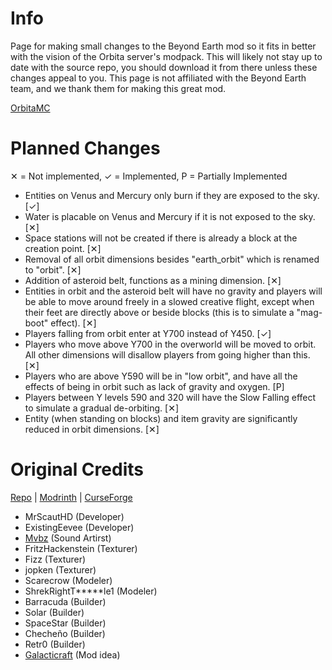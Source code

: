 # Info #
Page for making small changes to the Beyond Earth mod so it fits in better with the vision of the Orbita server's modpack. This will likely not stay up to date with the source repo, you should download it from there unless these changes appeal to you. This page is not affiliated with the Beyond Earth team, and we thank them for making this great mod.

<a href="https://orbita.renovamenia.com">OrbitaMC</a>

# Planned Changes #
✕ = Not implemented, ✓ = Implemented, P = Partially Implemented
* Entities on Venus and Mercury only burn if they are exposed to the sky. [✓]
* Water is placable on Venus and Mercury if it is not exposed to the sky. [✕]
* Space stations will not be created if there is already a block at the creation point. [✕]
* Removal of all orbit dimensions besides "earth_orbit" which is renamed to "orbit". [✕]
* Addition of asteroid belt, functions as a mining dimension. [✕]
* Entities in orbit and the asteroid belt will have no gravity and players will be able to move around freely in a slowed creative flight, except when their feet are directly above or beside blocks (this is to simulate a "mag-boot" effect). [✕]
* Players falling from orbit enter at Y700 instead of Y450. [✓]
* Players who move above Y700 in the overworld will be moved to orbit. All other dimensions will disallow players from going higher than this. [✕]
* Players who are above Y590 will be in "low orbit", and have all the effects of being in orbit such as lack of gravity and oxygen. [P]
* Players between Y levels 590 and 320 will have the Slow Falling effect to simulate a gradual de-orbiting. [✕]
* Entity (when standing on blocks) and item gravity are significantly reduced in orbit dimensions. [✕]

# Original Credits #
<a href="https://github.com/MrScautHD/Beyond-Earth">Repo</a> | <a href="https://modrinth.com/mod/beyond-earth">Modrinth</a> | <a href="https://www.curseforge.com/minecraft/mc-mods/beyond-earth">CurseForge</a>

  * MrScautHD (Developer)
  * ExistingEevee (Developer)
  * [Mvbz](https://www.youtube.com/channel/UC2e-rv7O4zYaKfRfhsuDeow/videos) (Sound Artirst)
  * FritzHackenstein (Texturer)
  * Fizz (Texturer)
  * jopken (Texturer)
  * Scarecrow (Modeler)
  * ShrekRightT*****le1 (Modeler)
  * Barracuda (Builder)
  * Solar (Builder)
  * SpaceStar (Builder)
  * Checheño (Builder)
  * Retr0 (Builder)
  * [Galacticraft](https://www.curseforge.com/minecraft/mc-mods/galacticraft-legacy) (Mod idea)

